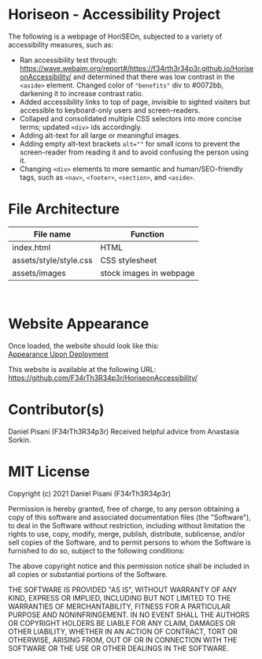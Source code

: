 # Horiseon - Accessibility Project

The following is a webpage of HoriSEOn, subjected to a variety of accessibility measures, such as:

* Ran accessibility test through: https://wave.webaim.org/report#/https://f34rth3r34p3r.github.io/HoriseonAccessibility/ and determined that there was low contrast in the `<aside>` element. Changed color of `"benefits"` div to #0072bb, darkening it to increase contrast ratio. 
* Added accessibility links to top of page, invisible to sighted visiters but accessible to keyboard-only users and screen-readers.
* Collaped and consolidated multiple CSS selectors into more concise terms; updated `<div>` ids accordingly.
* Adding alt-text for all large or meaningful images.
* Adding empty alt-text brackets `alt=""` for small icons to prevent the screen-reader from reading it and to avoid confusing the person using it.
* Changing `<div>` elements to more semantic and human/SEO-friendly tags, such as `<nav>`, `<footer>`, `<section>`, and `<aside>`.



# File Architecture

File name | Function
------------ | -------------
index.html | HTML
assets/style/style.css | CSS stylesheet
assets/images | stock images in webpage
<pre>

</pre>
# Website Appearance 
Once loaded, the website should look like this:  
[Appearance Upon Deployment](assets/images/screenshot.png)

This website is available at the following URL:   https://github.com/F34rTh3R34p3r/HoriseonAccessibility/  


# Contributor(s)
Daniel Pisani (F34rTh3R34p3r)
Received helpful advice from Anastasia Sorkin.

# MIT License

Copyright (c) 2021 Daniel Pisani (F34rTh3R34p3r) 

Permission is hereby granted, free of charge, to any person obtaining a copy of this software and associated documentation files (the "Software"), to deal in the Software without restriction, including without limitation the rights to use, copy, modify, merge, publish, distribute, sublicense, and/or sell copies of the Software, and to permit persons to whom the Software is furnished to do so, subject to the following conditions:

The above copyright notice and this permission notice shall be included in all copies or substantial portions of the Software.

THE SOFTWARE IS PROVIDED "AS IS", WITHOUT WARRANTY OF ANY KIND, EXPRESS OR IMPLIED, INCLUDING BUT NOT LIMITED TO THE WARRANTIES OF MERCHANTABILITY, FITNESS FOR A PARTICULAR PURPOSE AND NONINFRINGEMENT. IN NO EVENT SHALL THE AUTHORS OR COPYRIGHT HOLDERS BE LIABLE FOR ANY CLAIM, DAMAGES OR OTHER LIABILITY, WHETHER IN AN ACTION OF CONTRACT, TORT OR OTHERWISE, ARISING FROM, OUT OF OR IN CONNECTION WITH THE SOFTWARE OR THE USE OR OTHER DEALINGS IN THE SOFTWARE.
